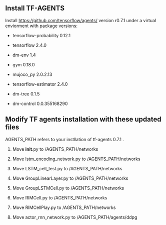 ## Install TF-AGENTS

Install https://github.com/tensorflow/agents/ version r0.7.1 under a virtual enviorment with package versions:

- tensorflow-probability 0.12.1

- tensorflow 2.4.0

- dm-env 1.4

- gym 0.18.0

- mujoco_py 2.0.2.13

- tensorflow-estimator 2.4.0  

- dm-tree 0.1.5 

- dm-control 0.0.355168290


## Modify TF agents installation with these updated files

AGENTS_PATH refers to your instllation of tf-agents 0.7.1 .

1. Move __init__.py to /AGENTS_PATH/networks

2. Move lstm_encoding_network.py to /AGENTS_PATH/networks

3. Move LSTM_cell_test.py to /AGENTS_PATH/networks

4. Move GroupLinearLayer.py to /AGENTS_PATH/networks

5. Move GroupLSTMCell.py to /AGENTS_PATH/networks

6. Move RIMCell.py to /AGENTS_PATH/networks

7. Move RIMCellPlay.py to /AGENTS_PATH/networks

9. Move actor_rnn_network.py to /AGENTS_PATH/agents/ddpg


